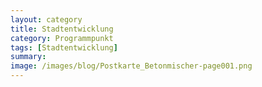 ```yaml
---
layout: category
title: Stadtentwicklung
category: Programmpunkt
tags: [Stadtentwicklung]
summary: 
image: /images/blog/Postkarte_Betonmischer-page001.png
---
```

